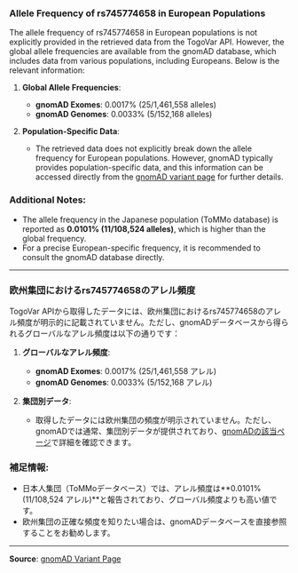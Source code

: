 ### Allele Frequency of rs745774658 in European Populations

The allele frequency of rs745774658 in European populations is not explicitly provided in the retrieved data from the TogoVar API. However, the global allele frequencies are available from the gnomAD database, which includes data from various populations, including Europeans. Below is the relevant information:

1. **Global Allele Frequencies**:
   - **gnomAD Exomes**: 0.0017% (25/1,461,558 alleles)
   - **gnomAD Genomes**: 0.0033% (5/152,168 alleles)

2. **Population-Specific Data**:
   - The retrieved data does not explicitly break down the allele frequency for European populations. However, gnomAD typically provides population-specific data, and this information can be accessed directly from the [gnomAD variant page](https://gnomad.broadinstitute.org/variant/2-165315486-G-A?dataset=gnomad_r4) for further details.

### Additional Notes:
- The allele frequency in the Japanese population (ToMMo database) is reported as **0.0101% (11/108,524 alleles)**, which is higher than the global frequency.
- For a precise European-specific frequency, it is recommended to consult the gnomAD database directly.

---

### 欧州集団におけるrs745774658のアレル頻度

TogoVar APIから取得したデータには、欧州集団におけるrs745774658のアレル頻度が明示的に記載されていません。ただし、gnomADデータベースから得られるグローバルなアレル頻度は以下の通りです：

1. **グローバルなアレル頻度**:
   - **gnomAD Exomes**: 0.0017% (25/1,461,558 アレル)
   - **gnomAD Genomes**: 0.0033% (5/152,168 アレル)

2. **集団別データ**:
   - 取得したデータには欧州集団の頻度が明示されていません。ただし、gnomADでは通常、集団別データが提供されており、[gnomADの該当ページ](https://gnomad.broadinstitute.org/variant/2-165315486-G-A?dataset=gnomad_r4)で詳細を確認できます。

### 補足情報:
- 日本人集団（ToMMoデータベース）では、アレル頻度は**0.0101% (11/108,524 アレル)**と報告されており、グローバル頻度よりも高い値です。
- 欧州集団の正確な頻度を知りたい場合は、gnomADデータベースを直接参照することをお勧めします。

---

**Source**: [gnomAD Variant Page](https://gnomad.broadinstitute.org/variant/2-165315486-G-A?dataset=gnomad_r4)